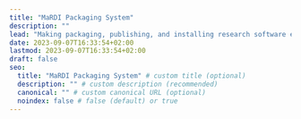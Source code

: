 ```yaml
---
title: "MaRDI Packaging System"
description: ""
lead: "Making packaging, publishing, and installing research software easy"
date: 2023-09-07T16:33:54+02:00
lastmod: 2023-09-07T16:33:54+02:00
draft: false
seo:
  title: "MaRDI Packaging System" # custom title (optional)
  description: "" # custom description (recommended)
  canonical: "" # custom canonical URL (optional)
  noindex: false # false (default) or true
---
```

